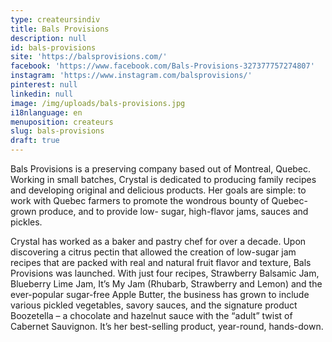 ```yaml
---
type: createursindiv
title: Bals Provisions
description: null
id: bals-provisions
site: 'https://balsprovisions.com/'
facebook: 'https://www.facebook.com/Bals-Provisions-327377757274807'
instagram: 'https://www.instagram.com/balsprovisions/'
pinterest: null
linkedin: null
image: /img/uploads/bals-provisions.jpg
i18nlanguage: en
menuposition: createurs
slug: bals-provisions
draft: true
---
```

Bals Provisions is a preserving company based out of Montreal, Quebec. Working in small batches, Crystal is dedicated to producing family recipes and developing original and delicious products. Her goals are simple: to work with Quebec farmers to promote the wondrous bounty of Quebec-grown produce, and to provide low- sugar, high-flavor jams, sauces and pickles.

Crystal has worked as a baker and pastry chef for over a decade. Upon discovering a citrus pectin that allowed the creation of low-sugar jam recipes that are packed with real and natural fruit flavor and texture, Bals Provisions was launched. With just four recipes, Strawberry Balsamic Jam, Blueberry Lime Jam, It’s My Jam (Rhubarb, Strawberry and Lemon) and the ever-popular sugar-free Apple Butter, the business has grown to include various pickled vegetables, savory sauces, and the signature product Boozetella – a chocolate and hazelnut sauce with the “adult” twist of Cabernet Sauvignon. It’s her best-selling product, year-round, hands-down.



